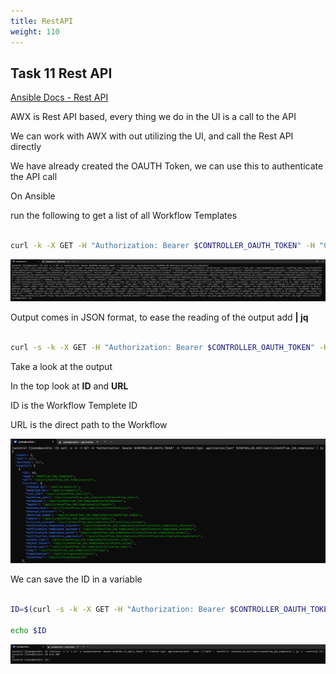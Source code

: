 ```yaml
---
title: RestAPI
weight: 110
---
```


## Task 11 Rest API

[Ansible Docs - Rest API](https://docs.ansible.com/ansible-tower/latest/html/towerapi/)

AWX is Rest API based, every thing we do in the UI is a call to the API

We can work with AWX with out utilizing the UI, and call the Rest API directly

We have already created the OAUTH Token, we can use this to authenticate the API call

On Ansible

run the following to get a list of all Workflow Templates

```bash

curl -k -X GET -H "Authorization: Bearer $CONTROLLER_OAUTH_TOKEN" -H "Content-Type: application/json" $CONTROLLER_HOST/api/v2/workflow_job_templates/

```

![Alt text](images/01_runapi.png?raw=true "run rest api")

Output comes in JSON format, to ease the reading of the output add __| jq__

```bash

curl -s -k -X GET -H "Authorization: Bearer $CONTROLLER_OAUTH_TOKEN" -H "Content-Type: application/json" $CONTROLLER_HOST/api/v2/workflow_job_templates/ | jq

```

Take a look at the output

In the top look at __ID__ and __URL__

ID is the Workflow Templete ID

URL is the direct path to the Workflow

![Alt text](images/02_runapi_jq.png?raw=true "run rest api")

We can save the ID in a variable

```bash

ID=$(curl -s -k -X GET -H "Authorization: Bearer $CONTROLLER_OAUTH_TOKEN" -H "Content-Type: application/json" --data '{"limit" : "ansible"}' $CONTROLLER_HOST/api/v2/workflow_job_templates/ | jq -r '.results[].id')

echo $ID

```

![Alt text](images/03_runapi_jq_det_id.png?raw=true "run rest api")

